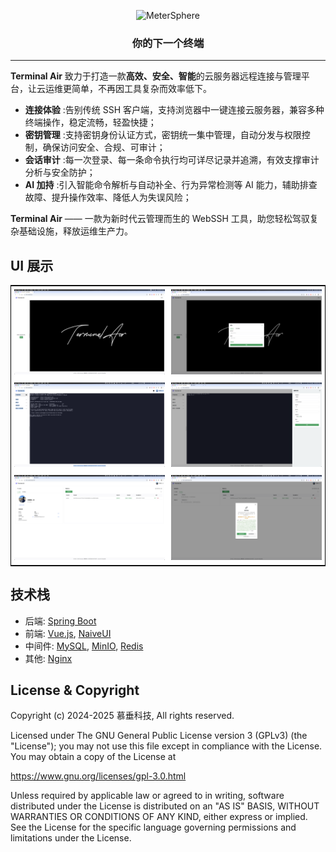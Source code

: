 

<p align="center"><img src="https://raw.githubusercontent.com/Wyndra/terminal_air/refs/heads/master/asserts/images/shell.png" alt="MeterSphere" width="50" /></p>
<h3 align="center">你的下一个终端</h3>
<hr />

**Terminal Air** 致力于打造一款**高效、安全、智能**的云服务器远程连接与管理平台，让云运维更简单，不再因工具复杂而效率低下。

* **连接体验** :告别传统 SSH 客户端，支持浏览器中一键连接云服务器，兼容多种终端操作，稳定流畅，轻盈快捷；
* **密钥管理** :支持密钥身份认证方式，密钥统一集中管理，自动分发与权限控制，确保访问安全、合规、可审计；
* **会话审计** :每一次登录、每一条命令执行均可详尽记录并追溯，有效支撑审计分析与安全防护；
* **AI 加持** :引入智能命令解析与自动补全、行为异常检测等 AI 能力，辅助排查故障、提升操作效率、降低人为失误风险；

**Terminal Air** —— 一款为新时代云管理而生的 WebSSH 工具，助您轻松驾驭复杂基础设施，释放运维生产力。

## UI 展示

<table style="border-collapse: collapse; border: 1px solid black;">
  <tr>
    <td style="padding: 5px;background-color:#fff;"><img src= "https://raw.githubusercontent.com/Wyndra/terminal_air/refs/heads/master/asserts/page.png" alt="Terminal Air Demo1" /></td>
    <td style="padding: 5px;background-color:#fff;"><img src= "https://raw.githubusercontent.com/Wyndra/terminal_air/refs/heads/master/asserts/login.png" alt="Terminal Air Demo2" /></td>
  </tr>
  <tr>
    <td style="padding: 5px;background-color:#fff;"><img src= "https://raw.githubusercontent.com/Wyndra/terminal_air/refs/heads/master/asserts/connection.png" alt="Terminal Air Demo3" /></td>
    <td style="padding: 5px;background-color:#fff;"><img src= "https://raw.githubusercontent.com/Wyndra/terminal_air/refs/heads/master/asserts/edit.png" alt="Terminal Air Demo4" /></td>
  </tr>
  <tr>
    <td style="padding: 5px;background-color:#fff;"><img src= "https://raw.githubusercontent.com/Wyndra/terminal_air/refs/heads/master/asserts/profile.png" alt="Terminal Air Demo5" /></td>
    <td style="padding: 5px;background-color:#fff;"><img src= "https://raw.githubusercontent.com/Wyndra/terminal_air/refs/heads/master/asserts/bind.png" alt="Terminal Air Demo6" /></td>
  </tr>
</table>


## 技术栈

- 后端: [Spring Boot](https://www.tutorialspoint.com/spring_boot/spring_boot_introduction.htm)
- 前端: [Vue.js](https://vuejs.org/), [NaiveUI](https://www.naiveui.com/zh-CN/os-theme)
- 中间件: [MySQL](https://www.mysql.com/), [MinIO](https://min.io/), [Redis](https://redis.com/)
- 其他: [Nginx](https://www.nginx.com/)

## License & Copyright
Copyright (c) 2024-2025 慕垂科技, All rights reserved.

Licensed under The GNU General Public License version 3 (GPLv3) (the "License"); you may not use this file except in compliance with the License. You may obtain a copy of the License at

<https://www.gnu.org/licenses/gpl-3.0.html>

Unless required by applicable law or agreed to in writing, software distributed under the License is distributed on an "AS IS" BASIS, WITHOUT WARRANTIES OR CONDITIONS OF ANY KIND, either express or implied. See the License for the specific language governing permissions and limitations under the License.
